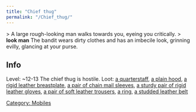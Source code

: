 ```yaml
---
title: "Chief thug"
permalink: "/Chief_thug/"
---
```


\> A large rough-looking man walks towards you, eyeing you critically.
\> **look man**
The bandit wears dirty clothes and has an imbecile look, grinning
evilly,
glancing at your purse.

## Info

Level: ~12-13
The chief thug is hostile.
Loot: [a quarterstaff](a_quarterstaff "wikilink"), [a plain
hood](a_plain_hood "wikilink"), [a rigid leather
breastplate](a_rigid_leather_breastplate "wikilink"), [a pair of chain
mail sleeves](a_pair_of_chain_mail_sleeves "wikilink"), [a sturdy pair
of rigid leather
gloves](a_sturdy_pair_of_rigid_leather_gloves "wikilink"), [a pair of
soft leather trousers](a_pair_of_soft_leather_trousers "wikilink"), [a
ring](a_ring "wikilink"), [a studded leather
belt](a_studded_leather_belt "wikilink")

[Category: Mobiles](Category:_Mobiles "wikilink")